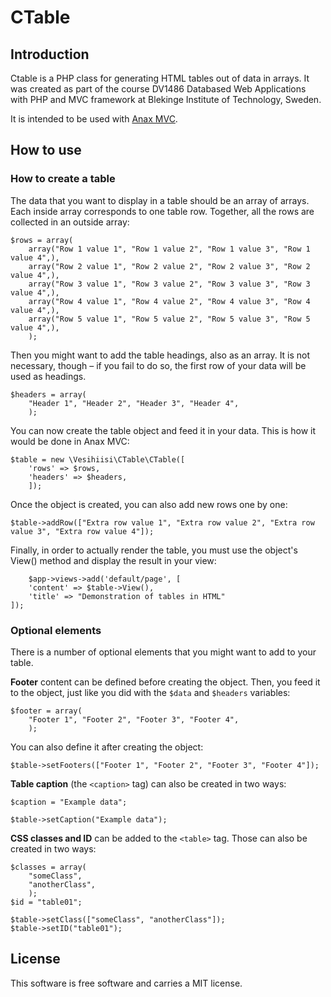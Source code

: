 # CTable

## Introduction

Ctable is a PHP class for generating HTML tables out of data in arrays. It was created as part of the course DV1486 Databased Web Applications with PHP and MVC framework at Blekinge Institute of Technology, Sweden.

It is intended to be used with [Anax MVC](https://github.com/mosbth/Anax-MVC).

## How to use

### How to create a table

The data that you want to display in a table should be an array of arrays. Each inside array corresponds to one table row. Together, all the rows are collected in an outside array:

    $rows = array(
        array("Row 1 value 1", "Row 1 value 2", "Row 1 value 3", "Row 1 value 4",),
        array("Row 2 value 1", "Row 2 value 2", "Row 2 value 3", "Row 2 value 4",),
        array("Row 3 value 1", "Row 3 value 2", "Row 3 value 3", "Row 3 value 4",),
        array("Row 4 value 1", "Row 4 value 2", "Row 4 value 3", "Row 4 value 4",),
        array("Row 5 value 1", "Row 5 value 2", "Row 5 value 3", "Row 5 value 4",),
        );

Then you might want to add the table headings, also as an array. It is not necessary, though – if you fail to do so, the first row of your data will be used as headings.

    $headers = array(
        "Header 1", "Header 2", "Header 3", "Header 4",
        );

You can now create the table object and feed it in your data. This is how it would be done in Anax MVC:

    $table = new \Vesihiisi\CTable\CTable([
        'rows' => $rows,
        'headers' => $headers,
        ]);

Once the object is created, you can also add new rows one by one:

    $table->addRow(["Extra row value 1", "Extra row value 2", "Extra row value 3", "Extra row value 4"]);

Finally, in order to actually render the table, you must use the object's View() method and display the result in your view:

        $app->views->add('default/page', [
        'content' => $table->View(),
        'title' => "Demonstration of tables in HTML"
    ]);

### Optional elements

There is a number of optional elements that you might want to add to your table.


**Footer** content can be defined before creating the object. Then, you feed it to the object, just like you did with the `$data` and `$headers` variables:

    $footer = array(
        "Footer 1", "Footer 2", "Footer 3", "Footer 4",
        );

You can also define it after creating the object:
    
    $table->setFooters(["Footer 1", "Footer 2", "Footer 3", "Footer 4"]);

**Table caption** (the `<caption>` tag) can also be created in two ways:

    $caption = "Example data";

    $table->setCaption("Example data");

**CSS classes and ID** can be added to the `<table>` tag. Those can also be created in two ways:

    $classes = array(
        "someClass",
        "anotherClass",
        );
    $id = "table01";

    $table->setClass(["someClass", "anotherClass"]);
    $table->setID("table01");

## License

This software is free software and carries a MIT license.
